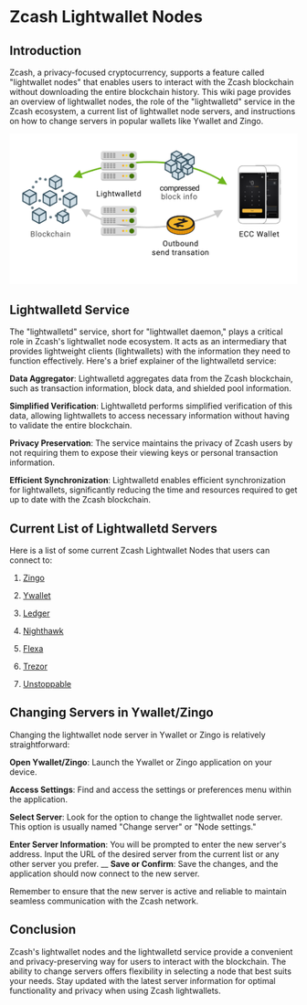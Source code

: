 # Zcash Lightwallet Nodes

## Introduction

Zcash, a privacy-focused cryptocurrency, supports a feature called "lightwallet nodes" that enables users to interact with the Zcash blockchain without downloading the entire blockchain history. This wiki page provides an overview of lightwallet nodes, the role of the "lightwalletd" service in the Zcash ecosystem, a current list of lightwallet node servers, and instructions on how to change servers in popular wallets like Ywallet and Zingo.


![working chain](assets/shielded-support.png)




## Lightwalletd Service

The "lightwalletd" service, short for "lightwallet daemon," plays a critical role in Zcash's lightwallet node ecosystem. It acts as an intermediary that provides lightweight clients (lightwallets) with the information they need to function effectively. Here's a brief explainer of the lightwalletd service:

__Data Aggregator__: Lightwalletd aggregates data from the Zcash blockchain, such as transaction information, block data, and shielded pool information.

__Simplified Verification__: Lightwalletd performs simplified verification of this data, allowing lightwallets to access necessary information without having to validate the entire blockchain.

__Privacy Preservation__: The service maintains the privacy of Zcash users by not requiring them to expose their viewing keys or personal transaction information.

__Efficient Synchronization__: Lightwalletd enables efficient synchronization for lightwallets, significantly reducing the time and resources required to get up to date with the Zcash blockchain.


## Current List of Lightwalletd Servers

Here is a list of some current Zcash Lightwallet Nodes that users can connect to:

1. [Zingo](https://www.zingolabs.org/)

2. [Ywallet](https://ywallet.app/)

3. [Ledger](https://www.ledger.com/coin/wallet/zcash)

4. [Nighthawk](https://nighthawkwallet.com/)

5. [Flexa](https://app.flexa.network/explore/transformer/zcash)

6. [Trezor](https://trezor.io/coins/detail/zcash)

7. [Unstoppable](https://unstoppable.money/)

## Changing Servers in Ywallet/Zingo

Changing the lightwallet node server in Ywallet or Zingo is relatively straightforward:

__Open Ywallet/Zingo__: Launch the Ywallet or Zingo application on your device.

__Access Settings__: Find and access the settings or preferences menu within the application.

__Select Server__: Look for the option to change the lightwallet node server. This option is usually named "Change server" or "Node settings."

__Enter Server Information__: You will be prompted to enter the new server's address. Input the URL of the desired server from the current list or any other server you prefer.
__
__Save or Confirm__: Save the changes, and the application should now connect to the new server.

Remember to ensure that the new server is active and reliable to maintain seamless communication with the Zcash network.

## Conclusion

Zcash's lightwallet nodes and the lightwalletd service provide a convenient and privacy-preserving way for users to interact with the blockchain. The ability to change servers offers flexibility in selecting a node that best suits your needs. Stay updated with the latest server information for optimal functionality and privacy when using Zcash lightwallets.
